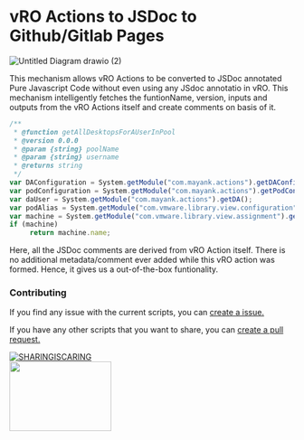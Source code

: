 # vRO Actions to JSDoc to Github/Gitlab Pages

![Untitled Diagram drawio (2)](https://user-images.githubusercontent.com/7029361/145952228-b555bc24-2507-4758-b72f-e92fd9b20bd1.png)

This mechanism allows vRO Actions to be converted to JSDoc annotated Pure Javascript Code without even using any JSdoc annotatio in vRO. This mechanism intelligently fetches the funtionName, version, inputs and outputs from the vRO Actions itself and create comments on basis of it.

```javascript
/**
 * @function getAllDesktopsForAUserInPool
 * @version 0.0.0
 * @param {string} poolName 
 * @param {string} username 
 * @returns string
 */
var DAConfiguration = System.getModule("com.mayank.actions").getDAConfigurationElement();
var podConfiguration = System.getModule("com.mayank.actions").getPodConfigurationElement();
var daUser = System.getModule("com.mayank.actions").getDA();
var podAlias = System.getModule("com.vmware.library.view.configuration").getDefaultOrFirstPod(DAConfiguration, daUser);
var machine = System.getModule("com.vmware.library.view.assignment").getAssignedMachine(poolName, podAlias, username, podConfiguration);
if (machine)
     return machine.name;
```
Here, all the JSDoc comments are derived from vRO Action itself. There is no additional metadata/comment ever added while this vRO action was formed. Hence, it gives us a out-of-the-box funtionality.

### Contributing
If you find any issue with the current scripts, you can [create a issue.](https://github.com/imtrinity94/vRODoc/issues/new)

If you have any other scripts that you want to share, you can [create a pull request.](https://github.com/imtrinity94/vRODoc/compare)



[![SHARINGISCARING](http://ForTheBadge.com/images/badges/built-with-love.svg)](https://github.com/imtrinity94/vRODoc) <br>
<img src="https://user-images.githubusercontent.com/7029361/126627909-e7ea306a-a3cc-45e4-9be9-d22e1277fcc9.png" width="180" height="123">
